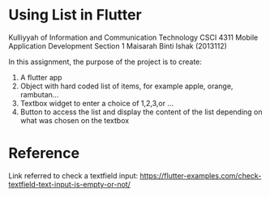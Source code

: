 # Using List in Flutter

Kulliyyah of Information and Communication Technology
CSCI 4311 Mobile Application Development
Section 1
Maisarah Binti Ishak (2013112)

In this assignment, the purpose of the project is to create:
1) A flutter app
2) Object with hard coded list of items, for example apple, orange, rambutan...
3) Textbox widget to enter a choice of 1,2,3,or ...
4) Button to access the list and display the content of the list depending on what was chosen on the textbox

# Reference
Link referred to check a textfield input:
https://flutter-examples.com/check-textfield-text-input-is-empty-or-not/
